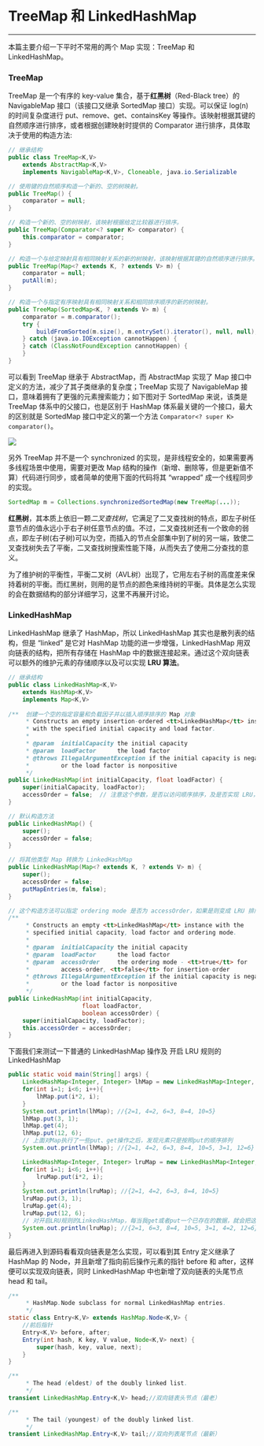 # TreeMap 和 LinkedHashMap
---

本篇主要介绍一下平时不常用的两个 Map 实现：TreeMap 和 LinkedHashMap。

### TreeMap

TreeMap 是一个有序的 key-value 集合，基于**红黑树**（Red-Black tree）的 NavigableMap 接口（该接口又继承 SortedMap 接口）实现。可以保证 log(n) 的时间复杂度进行 put、remove、get、containsKey 等操作。该映射根据其键的自然顺序进行排序，或者根据创建映射时提供的 Comparator 进行排序，具体取决于使用的构造方法: 

```java
// 继承结构
public class TreeMap<K,V>
    extends AbstractMap<K,V>
    implements NavigableMap<K,V>, Cloneable, java.io.Serializable

// 使用键的自然顺序构造一个新的、空的树映射。
public TreeMap() {
    comparator = null;
}

// 构造一个新的、空的树映射，该映射根据给定比较器进行排序。
public TreeMap(Comparator<? super K> comparator) {
    this.comparator = comparator;
}

// 构造一个与给定映射具有相同映射关系的新的树映射，该映射根据其键的自然顺序进行排序。
public TreeMap(Map<? extends K, ? extends V> m) {
    comparator = null;
    putAll(m);
}

// 构造一个与指定有序映射具有相同映射关系和相同排序顺序的新的树映射。
public TreeMap(SortedMap<K, ? extends V> m) {
    comparator = m.comparator();
    try {
        buildFromSorted(m.size(), m.entrySet().iterator(), null, null);
    } catch (java.io.IOException cannotHappen) {
    } catch (ClassNotFoundException cannotHappen) {
    }
}
```

可以看到 TreeMap 继承于 AbstractMap，而 AbstractMap 实现了 Map 接口中定义的方法，减少了其子类继承的复杂度；TreeMap 实现了 NavigableMap 接口，意味着拥有了更强的元素搜索能力；如下图对于 SortedMap 来说，该类是 TreeMap 体系中的父接口，也是区别于 HashMap 体系最关键的一个接口，最大的区别就是 SortedMap 接口中定义的第一个方法 `Comparator<? super K> comparator()`。 

![](http://ochyazsr6.bkt.clouddn.com/07f47a3b60d9d4bdf3676185e520927f.jpg)

另外 TreeMap 并不是一个 synchronized 的实现，是非线程安全的，如果需要再多线程场景中使用，需要对更改 Map 结构的操作（新增、删除等，但是更新值不算）代码进行同步，或者简单的使用下面的代码将其 “wrapped” 成一个线程同步的实现。

```java
SortedMap m = Collections.synchronizedSortedMap(new TreeMap(...));
```



**红黑树**，其本质上依旧一颗*二叉查找树*，它满足了二叉查找树的特点，即左子树任意节点的值永远小于右子树任意节点的值。不过，二叉查找树还有一个致命的弱点，即左子树(右子树)可以为空，而插入的节点全部集中到了树的另一端，致使二叉查找树失去了平衡，二叉查找树搜索性能下降，从而失去了使用二分查找的意义。

为了维护树的平衡性，平衡二叉树（AVL树）出现了，它用左右子树的高度差来保持着树的平衡。而红黑树，则用的是节点的颜色来维持树的平衡。具体是怎么实现的会在数据结构的部分详细学习，这里不再展开讨论。  

### LinkedHashMap

LinkedHashMap 继承了 HashMap，所以 LinkedHashMap 其实也是散列表的结构，但是 “linked” 是它对 HashMap 功能的进一步增强，LinkedHashMap 用双向链表的结构，把所有存储在 HashMap 中的数据连接起来。通过这个双向链表可以额外的维护元素的存储顺序以及可以实现 **LRU 算法**。

```java
// 继承结构 
public class LinkedHashMap<K,V>
    extends HashMap<K,V>
    implements Map<K,V>
    
/**  创建一个空的指定容量和负载因子并以插入顺序排序的 Map 对象
     * Constructs an empty insertion-ordered <tt>LinkedHashMap</tt> instance
     * with the specified initial capacity and load factor.
     *
     * @param  initialCapacity the initial capacity
     * @param  loadFactor      the load factor
     * @throws IllegalArgumentException if the initial capacity is negative
     *         or the load factor is nonpositive
     */
public LinkedHashMap(int initialCapacity, float loadFactor) {
    super(initialCapacity, loadFactor);
    accessOrder = false;  // 注意这个参数，是否以访问顺序排序，及是否实现 LRU，默认关闭
}

// 默认构造方法
public LinkedHashMap() {
    super();
    accessOrder = false;
}

// 将其他类型 Map 转换为 LinkedHashMap
public LinkedHashMap(Map<? extends K, ? extends V> m) {
    super();
    accessOrder = false;
    putMapEntries(m, false);
}

// 这个构造方法可以指定 ordering mode 是否为 accessOrder，如果是则变成 LRU 排序
/**
     * Constructs an empty <tt>LinkedHashMap</tt> instance with the
     * specified initial capacity, load factor and ordering mode.
     *
     * @param  initialCapacity the initial capacity
     * @param  loadFactor      the load factor
     * @param  accessOrder     the ordering mode - <tt>true</tt> for
     *         access-order, <tt>false</tt> for insertion-order
     * @throws IllegalArgumentException if the initial capacity is negative
     *         or the load factor is nonpositive
     */
public LinkedHashMap(int initialCapacity,
                     float loadFactor,
                     boolean accessOrder) {
    super(initialCapacity, loadFactor);
    this.accessOrder = accessOrder;
}
```

下面我们来测试一下普通的 LinkedHashMap 操作及 开启 LRU 规则的 LinkedHashMap

```java
public static void main(String[] args) {
    LinkedHashMap<Integer, Integer> lhMap = new LinkedHashMap<Integer, Integer>();
    for(int i=1; i<6; i++){
        lhMap.put(i*2, i);
    }
    System.out.println(lhMap); //{2=1, 4=2, 6=3, 8=4, 10=5}
    lhMap.put(3, 1);
    lhMap.get(4);
    lhMap.put(12, 6);
    // 上面对Map执行了一些put、get操作之后，发现元素只是按照put的顺序排列
    System.out.println(lhMap); //{2=1, 4=2, 6=3, 8=4, 10=5, 3=1, 12=6} 完全按照插入顺序

    LinkedHashMap<Integer, Integer> lruMap = new LinkedHashMap<Integer, Integer>(20, 0.75f, true);
    for(int i=1; i<6; i++){
        lruMap.put(i*2, i);
    }
    System.out.println(lruMap); //{2=1, 4=2, 6=3, 8=4, 10=5}
    lruMap.put(3, 1);
    lruMap.get(4);
    lruMap.put(12, 6);
    // 对开启LRU规则的LinkedHashMap，每当我get或者put一个已存在的数据，就会把这个数据放到双向链表的尾部，put一个新的数据也会放到双向链表的尾部。
    System.out.println(lruMap); //{2=1, 6=3, 8=4, 10=5, 3=1, 4=2, 12=6} 符合LRU规则
}
```

最后再进入到源码看看双向链表是怎么实现，可以看到其 Entry 定义继承了 HashMap 的 Node，并且新增了指向前后操作元素的指针 before 和 after，这样便可以实现双向链表，同时 LinkedHashMap 中也新增了双向链表的头尾节点 head 和 tail。

```java
/**
     * HashMap.Node subclass for normal LinkedHashMap entries.
     */
static class Entry<K,V> extends HashMap.Node<K,V> {
    //前后指针
    Entry<K,V> before, after;
    Entry(int hash, K key, V value, Node<K,V> next) {
        super(hash, key, value, next);
    }
}

/**
     * The head (eldest) of the doubly linked list.
     */
transient LinkedHashMap.Entry<K,V> head;//双向链表头节点（最老）

/**
     * The tail (youngest) of the doubly linked list.
     */
transient LinkedHashMap.Entry<K,V> tail;//双向列表尾节点（最新）
```
